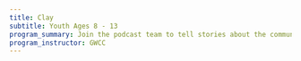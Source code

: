```yaml
---
title: Clay
subtitle: Youth Ages 8 - 13
program_summary: Join the podcast team to tell stories about the community center and the greater city of Baltimore and its community impacts.
program_instructor: GWCC
---
```

